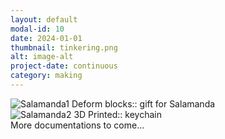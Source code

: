 ```yaml
---
layout: default
modal-id: 10
date: 2024-01-01
thumbnail: tinkering.png
alt: image-alt
project-date: continuous
category: making
---
```



<img src="{{ site.baseurl }}/img/portfolio/salamanda.jpg" alt="Salamanda1" class="center-image md-photo">
Deform blocks:: gift for Salamanda


<br>
<img src="{{ site.baseurl }}/img/portfolio/salamanda2.jpg" alt="Salamanda2" class="center-image md-photo">
3D Printed:: keychain

<br>
More documentations to come...
